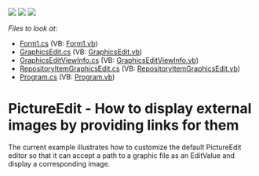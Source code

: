 <!-- default badges list -->
![](https://img.shields.io/endpoint?url=https://codecentral.devexpress.com/api/v1/VersionRange/128623277/13.1.4%2B)
[![](https://img.shields.io/badge/Open_in_DevExpress_Support_Center-FF7200?style=flat-square&logo=DevExpress&logoColor=white)](https://supportcenter.devexpress.com/ticket/details/E3025)
[![](https://img.shields.io/badge/📖_How_to_use_DevExpress_Examples-e9f6fc?style=flat-square)](https://docs.devexpress.com/GeneralInformation/403183)
<!-- default badges end -->
<!-- default file list -->
*Files to look at*:

* [Form1.cs](./CS/GraphicsEditor/Form1.cs) (VB: [Form1.vb](./VB/GraphicsEditor/Form1.vb))
* [GraphicsEdit.cs](./CS/GraphicsEditor/GraphicsEdit/GraphicsEdit.cs) (VB: [GraphicsEdit.vb](./VB/GraphicsEditor/GraphicsEdit/GraphicsEdit.vb))
* [GraphicsEditViewInfo.cs](./CS/GraphicsEditor/GraphicsEdit/GraphicsEditViewInfo.cs) (VB: [GraphicsEditViewInfo.vb](./VB/GraphicsEditor/GraphicsEdit/GraphicsEditViewInfo.vb))
* [RepositoryItemGraphicsEdit.cs](./CS/GraphicsEditor/GraphicsEdit/RepositoryItemGraphicsEdit.cs) (VB: [RepositoryItemGraphicsEdit.vb](./VB/GraphicsEditor/GraphicsEdit/RepositoryItemGraphicsEdit.vb))
* [Program.cs](./CS/GraphicsEditor/Program.cs) (VB: [Program.vb](./VB/GraphicsEditor/Program.vb))
<!-- default file list end -->
# PictureEdit - How to display external images by providing links for them


<p>The current example illustrates how to customize the default PictureEdit editor so that it can accept a path to a graphic file as an EditValue and display a corresponding image.</p>

<br/>


